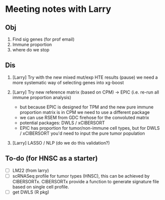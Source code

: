 # Meeting notes with Larry

## Obj

1. Find sig genes (for prof email)
2. Immune proportion
3. where do we stop

## Dis

1. [Larry] Try with the new mixed mut/exp HTE results (pause) we need a more systematic way of selecting genes into xg-boost
2. [Larry] Try new reference matrix (based on CPM) -> EPIC (i.e. re-run all immune proportion analysis)
    - but because EPIC is designed for TPM and the new pure immune proportion matrix is in CPM we need to use a different package
    - we can use RSEM from GDC firehose for the convoluted matrix
    - potential packages: DWLS / xCIBERSORT
    - EPIC has proportion for tumor/non-immune cell types, but for  DWLS / xCIBERSORT you'd need to input the pure tumor population

3. [Larry] LASSO / NLP (do we do this validation?)

## To-do (for HNSC as a starter)

- [ ] LM22 (from larry)
- [ ] scRNASeq profile for tumor types (HNSC), this can be achieved by CIBERSORTx. CIBERSORTx provide a function to generate signature file based on single cell profile.
- [ ] get DWLS (R pkg)
